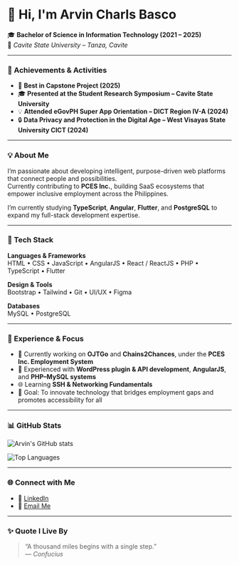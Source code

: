 # 👋 Hi, I'm Arvin Charls Basco

🎓 **Bachelor of Science in Information Technology (2021 – 2025)**  
🏫 *Cavite State University – Tanza, Cavite*

---

### 🏅 Achievements & Activities
- 🥇 **Best in Capstone Project (2025)**
- 🎓 **Presented at the Student Research Symposium – Cavite State University**
- 💡 **Attended eGovPH Super App Orientation – DICT Region IV-A (2024)**
- 🔒 **Data Privacy and Protection in the Digital Age – West Visayas State University CICT (2024)**

---

### 💡 About Me
I’m passionate about developing intelligent, purpose-driven web platforms that connect people and possibilities.  
Currently contributing to **PCES Inc.**, building SaaS ecosystems that empower inclusive employment across the Philippines.

I’m currently studying **TypeScript**, **Angular**, **Flutter**, and **PostgreSQL** to expand my full-stack development expertise.

---

### 🧠 Tech Stack
**Languages & Frameworks**  
HTML • CSS • JavaScript • AngularJS • React / ReactJS • PHP • TypeScript • Flutter  

**Design & Tools**  
Bootstrap • Tailwind • Git • UI/UX • Figma  

**Databases**  
MySQL • PostgreSQL  

---

### 💼 Experience & Focus
- 🔭 Currently working on **OJTGo** and **Chains2Chances**, under the **PCES Inc. Employment System**  
- 🧩 Experienced with **WordPress plugin & API development**, **AngularJS**, and **PHP–MySQL systems**  
- 🌐 Learning **SSH & Networking Fundamentals**  
- 🎯 Goal: To innovate technology that bridges employment gaps and promotes accessibility for all  

---

### 📊 GitHub Stats
![Arvin's GitHub stats](https://github-readme-stats.vercel.app/api?username=probablynotvin&show_icons=true&theme=tokyonight)

![Top Languages](https://github-readme-stats.vercel.app/api/top-langs/?username=probablynotvin&layout=compact&theme=tokyonight)

---

### 🌐 Connect with Me
- 💼 [LinkedIn](https://www.linkedin.com/in/arvin-charls-basco-549b65283/)
- 📧 [Email Me](mailto:arvincharlb@gmail.com)

---

### ✨ Quote I Live By
> “A thousand miles begins with a single step.”  
> — *Confucius*
